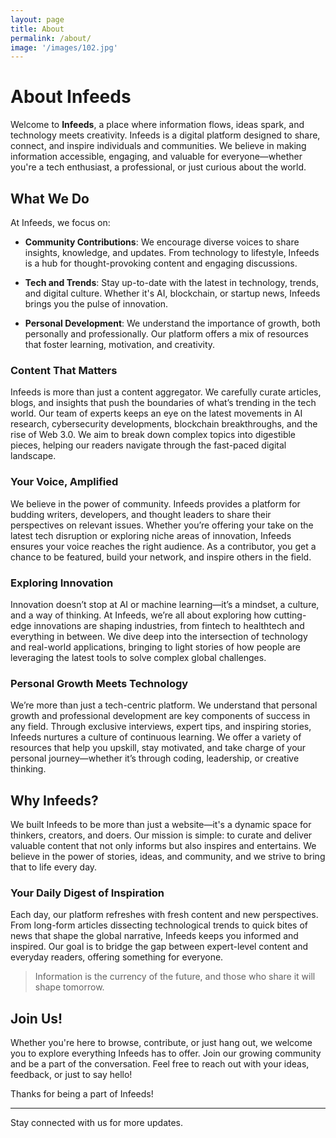 ```yaml
---
layout: page
title: About
permalink: /about/
image: '/images/102.jpg'
---
```



# About Infeeds

Welcome to **Infeeds**, a place where information flows, ideas spark, and technology meets creativity. Infeeds is a digital platform designed to share, connect, and inspire individuals and communities. We believe in making information accessible, engaging, and valuable for everyone—whether you're a tech enthusiast, a professional, or just curious about the world.

## What We Do

At Infeeds, we focus on:

- **Community Contributions**: We encourage diverse voices to share insights, knowledge, and updates. From technology to lifestyle, Infeeds is a hub for thought-provoking content and engaging discussions.
  
- **Tech and Trends**: Stay up-to-date with the latest in technology, trends, and digital culture. Whether it's AI, blockchain, or startup news, Infeeds brings you the pulse of innovation.

- **Personal Development**: We understand the importance of growth, both personally and professionally. Our platform offers a mix of resources that foster learning, motivation, and creativity.

### Content That Matters

Infeeds is more than just a content aggregator. We carefully curate articles, blogs, and insights that push the boundaries of what’s trending in the tech world. Our team of experts keeps an eye on the latest movements in AI research, cybersecurity developments, blockchain breakthroughs, and the rise of Web 3.0. We aim to break down complex topics into digestible pieces, helping our readers navigate through the fast-paced digital landscape.

### Your Voice, Amplified

We believe in the power of community. Infeeds provides a platform for budding writers, developers, and thought leaders to share their perspectives on relevant issues. Whether you’re offering your take on the latest tech disruption or exploring niche areas of innovation, Infeeds ensures your voice reaches the right audience. As a contributor, you get a chance to be featured, build your network, and inspire others in the field.

### Exploring Innovation

Innovation doesn’t stop at AI or machine learning—it’s a mindset, a culture, and a way of thinking. At Infeeds, we’re all about exploring how cutting-edge innovations are shaping industries, from fintech to healthtech and everything in between. We dive deep into the intersection of technology and real-world applications, bringing to light stories of how people are leveraging the latest tools to solve complex global challenges.

### Personal Growth Meets Technology

We’re more than just a tech-centric platform. We understand that personal growth and professional development are key components of success in any field. Through exclusive interviews, expert tips, and inspiring stories, Infeeds nurtures a culture of continuous learning. We offer a variety of resources that help you upskill, stay motivated, and take charge of your personal journey—whether it’s through coding, leadership, or creative thinking.

## Why Infeeds?

We built Infeeds to be more than just a website—it's a dynamic space for thinkers, creators, and doers. Our mission is simple: to curate and deliver valuable content that not only informs but also inspires and entertains. We believe in the power of stories, ideas, and community, and we strive to bring that to life every day.

### Your Daily Digest of Inspiration

Each day, our platform refreshes with fresh content and new perspectives. From long-form articles dissecting technological trends to quick bites of news that shape the global narrative, Infeeds keeps you informed and inspired. Our goal is to bridge the gap between expert-level content and everyday readers, offering something for everyone.

> Information is the currency of the future, and those who share it will shape tomorrow.

## Join Us!

Whether you're here to browse, contribute, or just hang out, we welcome you to explore everything Infeeds has to offer. Join our growing community and be a part of the conversation. Feel free to reach out with your ideas, feedback, or just to say hello!

Thanks for being a part of Infeeds!

---

Stay connected with us for more updates.